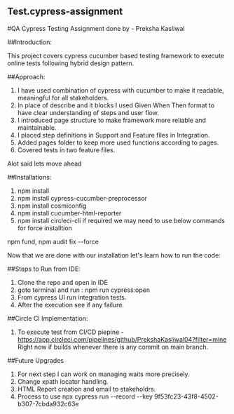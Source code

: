 ## Test.cypress-assignment

#QA Cypress Testing Assignment done by - Preksha Kasliwal

##Introduction:

This project covers cypress cucumber based testing framework to execute online tests following hybrid design pattern. 

##Approach: 

1. I have used combination of cypress with cucumber to make it readable, meaningful for all stakeholders. 
2. In place of describe and it blocks I used Given When Then format to have clear understanding of steps and user flow.
3. I introduced page structure to make framework more reliable and maintainable.
4. I placed step definitions in Support and Feature files in Integration.
6. Added pages folder to keep more used functions according to pages.
7. Covered tests in two feature files.

Alot said lets move ahead

##Installations: 

1. npm install
2. npm install cypress-cucumber-preprocessor
3. npm install cosmiconfig 
4. npm install cucumber-html-reporter
5. npm install circleci-cli
if required we may need to use below commands for force installtion

npm fund, npm audit fix --force

Now that we are done with our installation let's learn how to run the code:

##Steps to Run from IDE:

1. Clone the repo and open in IDE
2. goto terminal and run : npm run cypress:open
3. From cypress UI run integration tests.
4. After the execution see if any failure.

##Circle CI Implementation:
 1. To execute test from CI/CD piepine - https://app.circleci.com/pipelines/github/PrekshaKasliwal04?filter=mine
 Right now if builds whenever there is any commit on main branch.
 
##Future Upgrades
 1. For next step I can work on managing waits more precisely.
 2. Change xpath locator handling.
 3. HTML Report creation and email to stakeholdrs.
 4. Process to use npx cypress run --record --key 9f53fc23-43f8-4502-b307-7cbda932c63e

